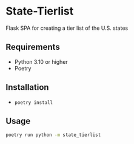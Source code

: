 # State-Tierlist

Flask SPA for creating a tier list of the U.S. states

## Requirements

- Python 3.10 or higher
- Poetry

## Installation

- `poetry install`

## Usage

```bash
poetry run python -m state_tierlist
```
